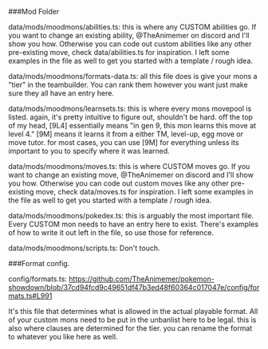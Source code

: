 ###Mod Folder

data/mods/moodmons/abilities.ts: this is where any CUSTOM abilities go. If you want to change an existing ability, @TheAnimemer on discord and I'll show you how.  Otherwise you can code out custom abilities like any other pre-existing move, check data/abilities.ts for inspiration. I left some examples in the file as well to get you started with a template / rough idea.

data/mods/moodmons/formats-data.ts: all this file does is give your mons a "tier" in the teambuilder. You can rank them however you want just make sure they all have an entry here.

data/mods/moodmons/learnsets.ts: this is where every mons movepool is listed. again, it's pretty intuitive to figure out, shouldn't be hard. off the top of my head, [9L4] essentially means "in gen 9, this mon learns this move at level 4." [9M] means it learns it from a either TM, level-up, egg move or move tutor. for most cases, you can use [9M] for everything unless its important to you to specify where it was learned.

data/mods/moodmons/moves.ts: this is where CUSTOM moves go. If you want to change an existing move, @TheAnimemer on discord and I'll show you how. Otherwise you can code out custom moves like any other pre-existing move, check data/moves.ts for inspiration. I left some examples in the file as well to get you started with a template / rough idea.

data/mods/moodmons/pokedex.ts: this is arguably the most important file. Every CUSTOM mon needs to have an entry here to exist. There's examples of how to write it out left in the file, so use those for reference. 

data/mods/moodmons/scripts.ts: Don't touch.

###Format config.

config/formats.ts: https://github.com/TheAnimemer/pokemon-showdown/blob/37cd94fcd9c49651df47b3ed48f60364c017047e/config/formats.ts#L991

It's this file that determines what is allowed in the actual playable format. All of your custom mons need to be put in the unbanlist here to be legal. this is also where clauses are determined for the tier. you can rename the format to whatever you like here as well.
